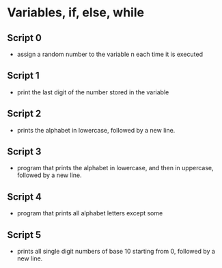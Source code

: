 # Variables, if, else, while

## Script 0
- assign a random number to the variable n each time it is executed

## Script 1
- print the last digit of the number stored in the variable

## Script 2
- prints the alphabet in lowercase, followed by a new line.

## Script 3
- program that prints the alphabet in lowercase, and then in uppercase, followed by a new line.

## Script 4
- program that prints all alphabet letters except some

## Script 5
-  prints all single digit numbers of base 10 starting from 0, followed by a new line. 
